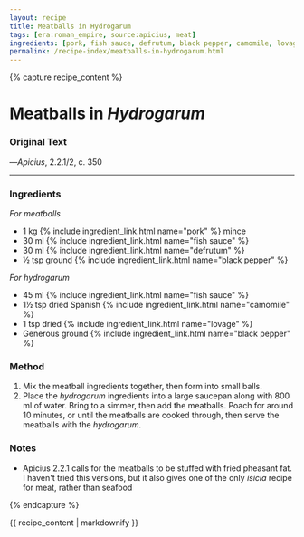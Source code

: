 ```yaml
---
layout: recipe
title: Meatballs in Hydrogarum
tags: [era:roman_empire, source:apicius, meat]
ingredients: [pork, fish sauce, defrutum, black pepper, camomile, lovage]
permalink: /recipe-index/meatballs-in-hydrogarum.html
---
```


{% capture recipe_content %}
# Meatballs in *Hydrogarum*

### Original Text
<!-- TODO: Add original Latin text from Apicius 2.2.1/2 -->

<!-- TODO: Add English translation -->

—*Apicius*, 2.2.1/2, c. 350

___

<!-- TODO: Add description paragraph about isicia and hydrogarum in Roman cuisine -->

### Ingredients
*For meatballs*
- 1 kg {% include ingredient_link.html name="pork" %} mince
- 30 ml {% include ingredient_link.html name="fish sauce" %}
- 30 ml {% include ingredient_link.html name="defrutum" %}
- ½ tsp ground {% include ingredient_link.html name="black pepper" %}

*For hydrogarum*
- 45 ml {% include ingredient_link.html name="fish sauce" %}
- 1½ tsp dried Spanish {% include ingredient_link.html name="camomile" %}
- 1 tsp dried {% include ingredient_link.html name="lovage" %}
- Generous ground {% include ingredient_link.html name="black pepper" %}

### Method
1. Mix the meatball ingredients together, then form into small balls.
2. Place the *hydrogarum* ingredients into a large saucepan along with 800 ml of water. Bring to a simmer, then add the meatballs. Poach for around 10 minutes, or until the meatballs are cooked through, then serve the meatballs with the *hydrogarum*.

### Notes
- Apicius 2.2.1 calls for the meatballs to be stuffed with fried pheasant fat. I haven't tried this versions, but it also gives one of the only *isicia* recipe for meat, rather than seafood

{% endcapture %}

{{ recipe_content | markdownify }} 